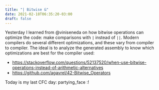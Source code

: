 ```yaml
---
title: "| Bitwise &"
date: 2021-02-18T06:35:20-03:00
draft: false
---
```


Yesterday I learned from @viniseneda
on how bitwise operations can optimize the code: make comparisons with `|` instead of `||`. Modern compilers do several different optimizations, and these vary from compiler to compiler. The ideal is to analyze the generated assembly to know which optimizations are best for the compiler used:

- https://stackoverflow.com/questions/52137520/when-use-bitwise-operations-instead-of-arithmetic-alternatives
- https://github.com/agavrel/42-Bitwise_Operators

Today is my last CFC day: partying_face :!
